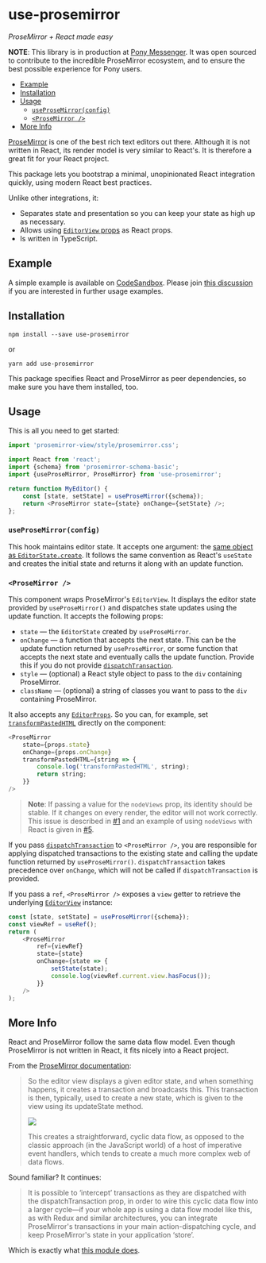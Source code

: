 # use-prosemirror

_ProseMirror + React made easy_

**NOTE**: This library is in production at [Pony
Messenger](https://www.ponymessenger.com/). It was open
sourced to contribute to the incredible ProseMirror
ecosystem, and to ensure the best possible experience for
Pony users.

- [Example](#example)
- [Installation](#installation)
- [Usage](#usage)
  - [`useProseMirror(config)`](#useprosemirrorconfig)
  - [`<ProseMirror />`](#prosemirror-)
- [More Info](#more-info)

[ProseMirror](https://prosemirror.net/) is one of the best rich
text editors out there. Although it is not written in React, its
render model is very similar to React's. It is therefore a great
fit for your React project.

This package lets you bootstrap a minimal, unopinionated React
integration quickly, using modern React best practices.

Unlike other integrations, it:

-   Separates state and presentation so you can keep your state
    as high up as necessary.
-   Allows using [`EditorView` props](https://prosemirror.net/docs/ref/#view.Props)
    as React props.
-   Is written in TypeScript.

## Example

A simple example is available on
[CodeSandbox](https://codesandbox.io/s/use-prosemirror-basic-example-nie7f?file=/src/App.tsx).
Please join [this discussion](https://github.com/dminkovsky/use-prosemirror/discussions/8) if
you are interested in further usage examples.

## Installation

```
npm install --save use-prosemirror
```

or

```
yarn add use-prosemirror
```

This package specifies React and ProseMirror as peer dependencies,
so make sure you have them installed, too.

## Usage

This is all you need to get started:

```javascript
import 'prosemirror-view/style/prosemirror.css';

import React from 'react';
import {schema} from 'prosemirror-schema-basic';
import {useProseMirror, ProseMirror} from 'use-prosemirror';

return function MyEditor() {
    const [state, setState] = useProseMirror({schema});
    return <ProseMirror state={state} onChange={setState} />;
};
```

### `useProseMirror(config)`

This hook maintains editor state. It accepts one argument: the
[same object as
`EditorState.create`](https://prosemirror.net/docs/ref/#state.EditorState%5Ecreate).
It follows the same convention as React's `useState` and creates
the initial state and returns it along with an update function.

### `<ProseMirror />`

This component wraps ProseMirror's `EditorView`. It displays the
editor state provided by `useProseMirror()` and dispatches state
updates using the update function. It accepts the following props:

-   `state` — the `EditorState` created by `useProseMirror`.
-   `onChange` — a function that accepts the next state. This can be
    the update function returned by `useProseMirror`, or some function
    that accepts the next state and eventually calls the update
    function. Provide this if you do not provide
    [`dispatchTransaction`](https://prosemirror.net/docs/ref/#view.DirectEditorProps.dispatchTransaction).
-   `style` — (optional) a React style object to pass to the `div` containing ProseMirror.
-   `className` — (optional) a string of classes you want to pass to the `div` containing ProseMirror.

It also accepts any
[`EditorProps`](https://prosemirror.net/docs/ref/#view.EditorProps).
So you can, for example, set
[`transformPastedHTML`](https://prosemirror.net/docs/ref/#view.EditorProps.transformPastedHTML)
directly on the component:

```javascript
<ProseMirror
    state={props.state}
    onChange={props.onChange}
    transformPastedHTML={string => {
        console.log('transformPastedHTML', string);
        return string;
    }}
/>
```

<blockquote>

**Note**: If passing a value for the `nodeViews` prop, its identity
should be stable. If it changes on every render, the editor will
not work correctly. This issue is described in
[#1](https://github.com/dminkovsky/use-prosemirror/issues/1#issue-696086919)
and an example of using `nodeViews` with React is given in
[#5](https://github.com/dminkovsky/use-prosemirror/issues/5#issuecomment-769510937).

</blockquote>

If you pass
[`dispatchTransaction`](https://prosemirror.net/docs/ref/#view.DirectEditorProps.dispatchTransaction)
to `<ProseMirror />`, you are responsible for applying dispatched
transactions to the existing state and calling the update function
returned by `useProseMirror()`. `dispatchTransaction` takes
precedence over `onChange`, which will not be called if
`dispatchTransaction` is provided.

If you pass a `ref`, `<ProseMirror />` exposes a `view` getter to retrieve the underlying [`EditorView`](https://prosemirror.net/docs/ref/#view.EditorView) instance:

```javascript
const [state, setState] = useProseMirror({schema});
const viewRef = useRef();
return (
    <ProseMirror
        ref={viewRef}
        state={state}
        onChange={state => {
            setState(state);
            console.log(viewRef.current.view.hasFocus());
        }}
    />
);
```

## More Info

React and ProseMirror follow the same data flow model. Even though
ProseMirror is not written in React, it fits nicely into a React
project.

From the [ProseMirror documentation](https://prosemirror.net/docs/guide/#view):

> So the editor view displays a given editor state, and when
> something happens, it creates a transaction and broadcasts this.
> This transaction is then, typically, used to create a new state,
> which is given to the view using its updateState method.
>
> <img src="./prosemirror-data-flow.png">
>
> This creates a straightforward, cyclic data flow, as opposed to
> the classic approach (in the JavaScript world) of a host of
> imperative event handlers, which tends to create a much more
> complex web of data flows.

Sound familiar? It continues:

> It is possible to ‘intercept’ transactions as they are dispatched
> with the dispatchTransaction prop, in order to wire this cyclic
> data flow into a larger cycle—if your whole app is using a data
> flow model like this, as with Redux and similar architectures, you
> can integrate ProseMirror's transactions in your main
> action-dispatching cycle, and keep ProseMirror's state in your
> application ‘store’.

Which is exactly what [this module does](src/ProseMirror.tsx).
